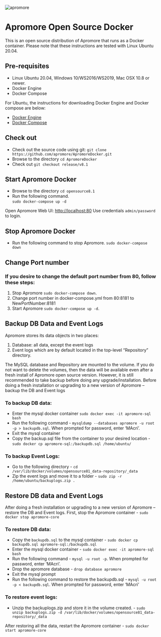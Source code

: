 ![apromore](https://apromore.org/wp-content/uploads/2021/08/Apromore-banner_red.png "apromore")

# Apromore Open Source Docker
This is an open source distribution of Apromore that runs as a Docker container. 
Please note that these instructions are tested with Linux Ubuntu 20.04. 

## Pre-requisites
* Linux Ubuntu 20.04, Windows 10/WS2016/WS2019, Mac OSX 10.8 or newer.
* Docker Engine
* Docker Compose

For Ubuntu, the instructions for downloading Docker Engine and Docker compose are below:
* [Docker Engine](https://docs.docker.com/engine/install/ubuntu/)
* [Docker Compose](https://docs.docker.com/compose/install/)

## Check out
* Check out the source code using git: `git clone https://github.com/apromore/ApromoreDocker.git`
* Browse to the directory `cd ApromoreDocker`
* Check out `git checkout release/v8.1`

## Start Apromore Docker
- Browse to the directory `cd opensource8.1`
- Run the following command.  
 `sudo docker-compose up -d`

Open Apromore Web UI: [http://localhost:80](http://localhost:80)
Use credentials `admin/password` to login.

## Stop Apromore Docker
- Run the following command to stop Apromore.
`sudo docker-compose down`

## Change Port number
### If you desire to change the default port number from 80, follow these steps:
1. Stop Apromore `sudo docker-compose down`.
2. Change port number in docker-compose.yml from 80:8181 to NewPortNumber:8181
3. Start Apromore `sudo docker-compose up -d`.


## Backup DB Data and Event Logs
Apromore stores its data objects in two places:
1. Database: all data, except the event logs
2. Event logs which are by default located in the top-level “Repository” directory.

The MySQL database and Repository are mounted to the volume. If you do not want to delete the volumes, then the data will be available even after a fresh install of Apromore open source version. However, it is still recommended to take backup before doing any upgrade/installation.
Before doing a fresh installation or upgrading to a new version of Apromore – backup the DB and Event logs

### To backup DB data:
* Enter the mysql docker container `sudo docker exec -it apromore-sql bash`
* Run the following command - `mysqldump --databases apromore -u root -p > backupdb.sql`. When prompted for password, enter ‘MAcri’.
* Exit the mysql container
* Copy the backup.sql file from the container to your desired location - `sudo docker cp apromore-sql:/backupdb.sql /home/ubuntu/`

### To backup Event Logs:
* Go to the following directory - `cd /var/lib/docker/volumes/opensource81_data-repository/_data`
* Zip the event logs and move it to a folder - `sudo zip -r /home/ubuntu/backuplogs.zip .`

## Restore DB data and Event Logs
After doing a fresh installation or upgrading to a new version of Apromore – restore the DB and Event logs. First, stop the Apromore container - `sudo docker stop apromore-core`

### To restore DB data:
* Copy the `backupdb.sql` to the mysql container - `sudo docker cp backupdb.sql apromore-sql:/backupdb.sql`
* Enter the mysql docker container - `sudo docker exec -it apromore-sql bash`
* Run the following command - `mysql -u root -p`. When prompted for password, enter ‘MAcri’.
* Drop the apromore database - `drop database apromore`
* Exit the mysql prompt
* Run the following command to restore the backupdb.sql - `mysql -u root -p < backupdb.sql`.  When prompted for password, enter ‘MAcri’

### To restore event logs: 
* Unzip the backuplogs.zip and store it in the volume created. - `sudo unzip backuplogs.zip -d /var/lib/docker/volumes/opensource81_data-repository/_data`

After restoring all the data, restart the Apromore container - `sudo docker start apromore-core`
